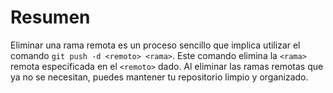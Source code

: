 # Resumen

Eliminar una rama remota es un proceso sencillo que implica utilizar el comando `git push -d <remoto> <rama>`. Este comando elimina la `<rama>` remota especificada en el `<remoto>` dado. Al eliminar las ramas remotas que ya no se necesitan, puedes mantener tu repositorio limpio y organizado.

